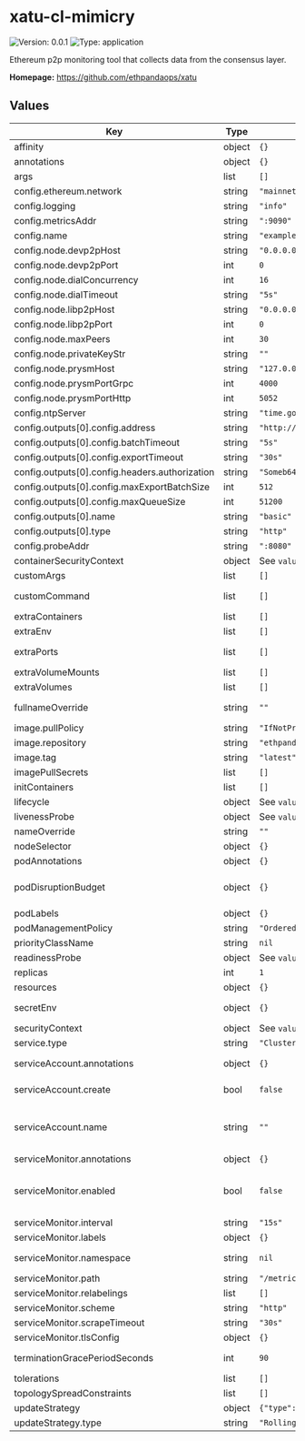 
# xatu-cl-mimicry

![Version: 0.0.1](https://img.shields.io/badge/Version-0.0.1-informational?style=flat-square) ![Type: application](https://img.shields.io/badge/Type-application-informational?style=flat-square)

Ethereum p2p monitoring tool that collects data from the consensus layer.

**Homepage:** <https://github.com/ethpandaops/xatu>

## Values

| Key | Type | Default | Description |
|-----|------|---------|-------------|
| affinity | object | `{}` | Affinity configuration for pods |
| annotations | object | `{}` | Annotations for the Deployment |
| args | list | `[]` | Command arguments |
| config.ethereum.network | string | `"mainnet"` |  |
| config.logging | string | `"info"` |  |
| config.metricsAddr | string | `":9090"` |  |
| config.name | string | `"example-instance"` |  |
| config.node.devp2pHost | string | `"0.0.0.0"` |  |
| config.node.devp2pPort | int | `0` |  |
| config.node.dialConcurrency | int | `16` |  |
| config.node.dialTimeout | string | `"5s"` |  |
| config.node.libp2pHost | string | `"0.0.0.0"` |  |
| config.node.libp2pPort | int | `0` |  |
| config.node.maxPeers | int | `30` |  |
| config.node.privateKeyStr | string | `""` |  |
| config.node.prysmHost | string | `"127.0.0.1"` |  |
| config.node.prysmPortGrpc | int | `4000` |  |
| config.node.prysmPortHttp | int | `5052` |  |
| config.ntpServer | string | `"time.google.com"` |  |
| config.outputs[0].config.address | string | `"http://localhost:8080"` |  |
| config.outputs[0].config.batchTimeout | string | `"5s"` |  |
| config.outputs[0].config.exportTimeout | string | `"30s"` |  |
| config.outputs[0].config.headers.authorization | string | `"Someb64Value"` |  |
| config.outputs[0].config.maxExportBatchSize | int | `512` |  |
| config.outputs[0].config.maxQueueSize | int | `51200` |  |
| config.outputs[0].name | string | `"basic"` |  |
| config.outputs[0].type | string | `"http"` |  |
| config.probeAddr | string | `":8080"` |  |
| containerSecurityContext | object | See `values.yaml` | The security context for containers |
| customArgs | list | `[]` | Custom args for the xatu container |
| customCommand | list | `[]` | Command replacement for the xatu container |
| extraContainers | list | `[]` | Additional containers |
| extraEnv | list | `[]` | Additional env variables |
| extraPorts | list | `[]` | Additional ports. Useful when using extraContainers |
| extraVolumeMounts | list | `[]` | Additional volume mounts |
| extraVolumes | list | `[]` | Additional volumes |
| fullnameOverride | string | `""` | Overrides the chart's computed fullname |
| image.pullPolicy | string | `"IfNotPresent"` | xatu container pull policy |
| image.repository | string | `"ethpandaops/xatu"` | xatu container image repository |
| image.tag | string | `"latest"` | xatu container image tag |
| imagePullSecrets | list | `[]` | Image pull secrets for Docker images |
| initContainers | list | `[]` | Additional init containers |
| lifecycle | object | See `values.yaml` | Lifecycle hooks |
| livenessProbe | object | See `values.yaml` | Liveness probe |
| nameOverride | string | `""` | Overrides the chart's name |
| nodeSelector | object | `{}` | Node selector for pods |
| podAnnotations | object | `{}` | Pod annotations |
| podDisruptionBudget | object | `{}` | Define the PodDisruptionBudget spec If not set then a PodDisruptionBudget will not be created |
| podLabels | object | `{}` | Pod labels |
| podManagementPolicy | string | `"OrderedReady"` | Pod management policy |
| priorityClassName | string | `nil` | Pod priority class |
| readinessProbe | object | See `values.yaml` | Readiness probe |
| replicas | int | `1` | Number of replicas |
| resources | object | `{}` | Resource requests and limits |
| secretEnv | object | `{}` | Secret env variables injected via a created secret |
| securityContext | object | See `values.yaml` | The security context for pods |
| service.type | string | `"ClusterIP"` | Service type |
| serviceAccount.annotations | object | `{}` | Annotations to add to the service account |
| serviceAccount.create | bool | `false` | Specifies whether a service account should be created |
| serviceAccount.name | string | `""` | The name of the service account to use. If not set and create is true, a name is generated using the fullname template |
| serviceMonitor.annotations | object | `{}` | Additional ServiceMonitor annotations |
| serviceMonitor.enabled | bool | `false` | If true, a ServiceMonitor CRD is created for a prometheus operator https://github.com/coreos/prometheus-operator |
| serviceMonitor.interval | string | `"15s"` | ServiceMonitor scrape interval |
| serviceMonitor.labels | object | `{}` | Additional ServiceMonitor labels |
| serviceMonitor.namespace | string | `nil` | Alternative namespace for ServiceMonitor |
| serviceMonitor.path | string | `"/metrics"` | Path to scrape |
| serviceMonitor.relabelings | list | `[]` | ServiceMonitor relabelings |
| serviceMonitor.scheme | string | `"http"` | ServiceMonitor scheme |
| serviceMonitor.scrapeTimeout | string | `"30s"` | ServiceMonitor scrape timeout |
| serviceMonitor.tlsConfig | object | `{}` | ServiceMonitor TLS configuration |
| terminationGracePeriodSeconds | int | `90` | How long to wait until the pod is forcefully terminated |
| tolerations | list | `[]` | Tolerations for pods |
| topologySpreadConstraints | list | `[]` | Topology Spread Constraints for pods |
| updateStrategy | object | `{"type":"RollingUpdate"}` | Update stategy for the Statefulset |
| updateStrategy.type | string | `"RollingUpdate"` | Update stategy type |

